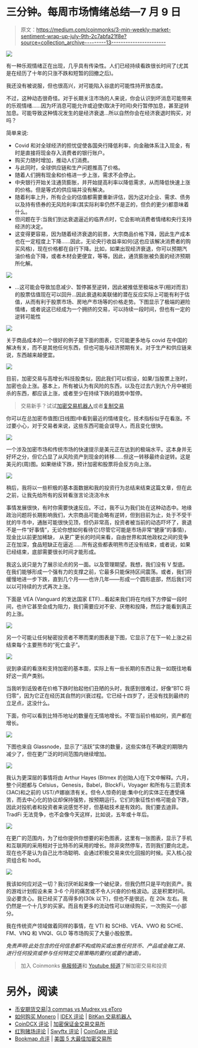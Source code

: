 # 三分钟。每周市场情绪总结—7 月 9 日

> 原文：<https://medium.com/coinmonks/3-min-weekly-market-sentiment-wrap-up-july-9th-2c7abfa21f8e?source=collection_archive---------13----------------------->

![](img/cf4c47683f8f06eb7c21b768df303ea4.png)

有一种乐观情绪正在出现，几乎具有传染性。人们已经持续看跌很长时间了(尤其是在经历了十年的只涨不跌和短暂的回撤之后)。

我还没有被说服，但也很高兴，对可能陷入谷底的可能性持开放态度。

不过，这种动态很奇怪。对于长期关注市场的人来说，你会认识到坏消息可能带来的乐观情绪……因为坏消息可能允许或迫使(取决于时间)央行暂停加息，甚至逆转加息。可能导致这种情况发生的是经济衰退…所以自然你会在经济衰退时购买，对吗？

简单来说:

*   Covid 和对全球经济的担忧促使各国央行降低利率，向金融体系注入现金，有时是直接将现金存入消费者的银行账户。
*   购买力随时增加，推动人们消费。
*   与此同时，全球供应链和生产问题推高了价格。
*   随着人们拥有现金和价格进一步上涨，需求不会停止。
*   中央银行开始关注通货膨胀，并开始提高利率以降低需求，从而降低快速上涨的价格。但是等式的供应端并没有解决。
*   随着利率上升，所有企业的估值都需要重新评估，因为这对企业、需求、债务以及持有债券的无风险利率(其实际利率仍然不是正的，但负的更少)都意味着什么。
*   但问题在于:当我们到达衰退逼近的临界点时，它会影响消费者情绪和央行支持经济的决定。
*   这变得更容易，因为随着经济衰退的前景，大宗商品价格下降，因此生产成本也在一定程度上下降……因此，无论央行收益率如何(这也应该解决消费者的购买风格)，现在价格都在自行下降。比如，如果出现经济衰退，你可以预期汽油价格会下降，或者木材会更便宜，等等。因此，通货膨胀被负面的经济预期所化解。

![](img/1481870772c5d737430d2015bfc11e6c.png)

*   …这可能会导致加息减少、暂停甚至逆转，因此被推低至极端水平(相对而言)的股票估值现在可以回升…因此衰退和美联储的潜在反应实际上可能有利于估值，从而有利于股票市场、房地产市场等的价格走势。下图显示了极端的避险情绪，或者说这已经成为一个拥挤的交易，可以持续一段时间，但也有一定的逆转可能性

![](img/4d3b6147f4c71a4169b05420757d48de.png)

关于商品成本的一个很好的例子是下面的图表，它可能更多地与 covid 在中国的解决有关，而不是其他任何东西，但也可能与经济预期有关。对于生产和供应链来说，东西越来越便宜。

![](img/2fda8878f27b94de8fde271eea31da6c.png)

目前，加密交易与高增长/科技股类似，因此我们可以假设，如果/当股票上涨时，加密也会上涨。基本上，所有被认为有风险的东西，以及在过去六到九个月中被扼杀的东西，都应该上涨，或者至少在持续下跌的趋势中暂停。

> 交易新手？试试[加密交易机器人](/coinmonks/crypto-trading-bot-c2ffce8acb2a)或者[复制交易](/coinmonks/top-10-crypto-copy-trading-platforms-for-beginners-d0c37c7d698c)

你可以在总加密市值图(日线图)中看到最近的情绪变化，技术指标似乎在看涨。不过要小心，对于交易者来说，这些东西可能会误导人，而且变化很快。

![](img/03d0a891ebc7a6924b0ae58d510d5606.png)

一个涉及加密市场和传统市场的快速提示是美元正在达到的极端水平。这本身并无好坏之分，但它凸显了从风险资产到现金的转移……但这一转移最终会逆转。这是美元的(周)图。如果继续下跌，预计加密和股票将会反方向上涨。

![](img/5d85be87c5636054c3bfb80abafb47f1.png)

稍后，我将以一些积极的基本面数据和我的投资行为总结来结束这篇文章，但在此之前，让我先给所有的反转看涨言论浇浇冷水

事情发展很快，有时你需要快速反应。不过，我不认为我们处在这种动态中。地缘政治问题将长期影响我们，大宗商品可能会略有逆转，但到目前为止，处于不受干扰的牛市中，通胀可能很快见顶，但仍非常高，投资者被当前的动态吓坏了，衰退不是一件“好事情”，无论你想如何看待它(尽管它可能是市场非常“健康”的事情)，现金比以前更加稀缺， 从更广更长的时间来看，自由世界和其他政权之间的竞争正在加深，食品短缺正在逼近……所有这些都表明熊市还没有结束，或者说，如果已经结束，底部需要很长时间才能形成。

我这么说只是为了展示论点的另一面。以及管理期望。我想，我们没有 V 型底。在我们能够形成一个强有力的支撑之前，它最多只能保持区间震荡。或者，我们将缓慢地进一步下跌，直到几个月——也许几年——形成一个圆形底部，然后我们可以以可持续的方式再次上涨。

下面是 VEA (Vanguard 的发达国家 ETF)…看起来我们将在均线下方停留一段时间，也许它甚至会成为阻力，我们需要应对不安、厌倦和投降，然后才能看到真正的上涨。

![](img/a3dcc7aaa9da1ebe803e70da6c9a4f88.png)

另一个可能让任何秘密投资者不寒而栗的图表是下图，它显示了在下一轮上涨之前结束每个主要熊市的“死亡盒子”。

![](img/d0211aed19b6475f48ed68b3dea5a27d.png)

说到承诺的看涨和支持加密的基本面，实际上有一些长期的东西让我一如既往地看好这一资产类别。

当我听到诋毁者在价格下跌时抬起他们丑陋的头时，我感到很难过，好像“BTC 将归零”，因为它正在经历其自然的兴衰过程。它已经十四岁了，还没有找到最终的立足点，这没什么。

下面，你可以看到比特币地址的数量在无情地增长。不管当前价格如何，资产都在增长。

![](img/cd53b4934393fadce611d8bbcb3c0cf6.png)

下图也来自 Glassnode，显示了“活跃”实体的数量，这些实体在不确定的期限内减少了，但在更广泛的时间范围内继续增加。

![](img/f9b39de428c35b99f43f569a3d05cb97.png)

我认为更深层的事情将由 Arthur Hayes (Bitmex 的创始人)在下文中解释。六月，整个问题都与 Celsius，Genesis，Babel，BlockFi，Voyager 和所有与三箭资本(3AC)和之前的 UST/卢娜崩溃有关。但令人惊奇的是:集中化的实体正在遭受痛苦，而去中心化的协议却保持强势，按预期运行。它们的象征性价格可能会下跌，因此对投机者和投资者来说感觉不好，但基础技术是有效的。我们要去迪菲。TradFi 无法竞争，也不会像今天这样，比如说，五年或十年后。

![](img/025429df0a557c44b23c387ee9ad1dcc.png)

在更广的范围内，为了给你提供你想要的彩色图表，这里有一张图表，显示了手机和互联网的采用相对于比特币的采用的增长。除非突然停车，否则我们要向北走。现在也不是认为自己比市场聪明、会通过积极交易来优化回报的时候。买入核心投资组合和 hodl。

![](img/84f362b75766e889e43869710ecb0575.png)

我该如何应对这一切？我讨厌听起来像一个破纪录，但我仍然只是平均到资产。我的游戏计划假设未来 3-6 个月的痛苦或不令人兴奋的价格波动。这是积累时间。没必要贪心。我已经买了高得多的(30k 以下)，但也不是很远，在 20k 左右。我仍然是一个十几岁的买家。而且有更多的流动性可以继续购买，一次购买一小部分。

我在传统资产领域做着同样的事情，在 VTI 和 SCHB、VEA、VWO 和 SCHE、FM、VNQ 和 VNQI、GLD 等市场购买了大量小股股票。

*免责声明:此处包含的任何信息都不构成购买或出售任何货币、产品或金融工具、进行任何投资或参与任何特定交易策略的要约(或要约邀请)。*

> 加入 Coinmonks [电报频道](https://t.me/coincodecap)和 [Youtube 频道](https://www.youtube.com/c/coinmonks/videos)了解加密交易和投资

# 另外，阅读

*   [币安期货交易](https://coincodecap.com/binance-futures-trading)|[3 commas vs Mudrex vs eToro](https://coincodecap.com/mudrex-3commas-etoro)
*   [如何购买 Monero](https://coincodecap.com/buy-monero) | [IDEX 评论](https://coincodecap.com/idex-review) | [BitKan 交易机器人](https://coincodecap.com/bitkan-trading-bot)
*   [CoinDCX 评论](/coinmonks/coindcx-review-8444db3621a2) | [加密保证金交易交易所](https://coincodecap.com/crypto-margin-trading-exchanges)
*   [红狗赌场评论](https://coincodecap.com/red-dog-casino-review) | [Swyftx 评论](https://coincodecap.com/swyftx-review) | [CoinGate 评论](https://coincodecap.com/coingate-review)
*   [Bookmap 点评](https://coincodecap.com/bookmap-review-2021-best-trading-software) | [美国 5 大最佳加密交易所](https://coincodecap.com/crypto-exchange-usa)